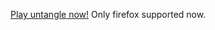 [Play untangle now!](http://nazarov-yuriy.github.com/jc-untangle/ "Untangle game page")
Only firefox supported now.